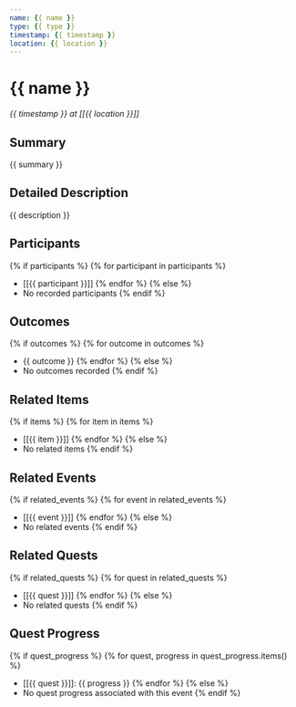 ```yaml
---
name: {{ name }}
type: {{ type }}
timestamp: {{ timestamp }}
location: {{ location }}
---
```


# {{ name }}

*{{ timestamp }} at [[{{ location }}]]*

## Summary
{{ summary }}

## Detailed Description
{{ description }}

## Participants
{% if participants %}
{% for participant in participants %}
- [[{{ participant }}]]
{% endfor %}
{% else %}
- No recorded participants
{% endif %}

## Outcomes
{% if outcomes %}
{% for outcome in outcomes %}
- {{ outcome }}
{% endfor %}
{% else %}
- No outcomes recorded
{% endif %}

## Related Items
{% if items %}
{% for item in items %}
- [[{{ item }}]]
{% endfor %}
{% else %}
- No related items
{% endif %}

## Related Events
{% if related_events %}
{% for event in related_events %}
- [[{{ event }}]]
{% endfor %}
{% else %}
- No related events
{% endif %}

## Related Quests
{% if related_quests %}
{% for quest in related_quests %}
- [[{{ quest }}]]
{% endfor %}
{% else %}
- No related quests
{% endif %}

## Quest Progress
{% if quest_progress %}
{% for quest, progress in quest_progress.items() %}
- [[{{ quest }}]]: {{ progress }}
{% endfor %}
{% else %}
- No quest progress associated with this event
{% endif %}